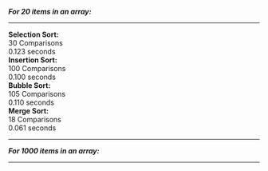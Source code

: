 <b><i>For 20 items in an array:</b></i><br>
___
<b>Selection Sort:</b><br>
30 Comparisons<br>
0.123 seconds<br>
<b>Insertion Sort:</b><br>
100 Comparisons<br>
0.100 seconds<br>
<b>Bubble Sort:</b><br>
105 Comparisons<br>
0.110 seconds<br>
<b>Merge Sort:</b><br>
18 Comparisons<br>
0.061 seconds<br>
___
<b><i>For 1000 items in an array:</b></i><br>
___
